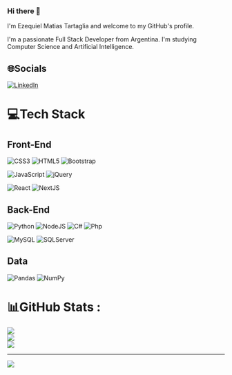 ### Hi there 👋

I'm Ezequiel Matias Tartaglia and welcome to my GitHub's profile.

I'm a passionate Full Stack Developer from Argentina. I'm studying Computer Science and Artificial Intelligence.


## 🌐Socials
[![LinkedIn](https://img.shields.io/badge/LinkedIn-%230077B5.svg?logo=linkedin&logoColor=white)]([https://linkedin.com/in/romina-paola-cattaneo-9757b345](https://www.linkedin.com/in/ezequieltartaglia/)) 

# 💻Tech Stack

## Front-End

![CSS3](https://img.shields.io/badge/css3-%231572B6.svg?style=for-the-badge&logo=css3&logoColor=white) ![HTML5](https://img.shields.io/badge/html5-%23E34F26.svg?style=for-the-badge&logo=html5&logoColor=white) ![Bootstrap](https://img.shields.io/badge/bootstrap-%23563D7C.svg?style=for-the-badge&logo=bootstrap&logoColor=white) 

![JavaScript](https://img.shields.io/badge/javascript-%23323330.svg?style=for-the-badge&logo=javascript&logoColor=%23F7DF1E) ![jQuery](https://img.shields.io/badge/jquery-%230769AD.svg?style=for-the-badge&logo=jquery&logoColor=white) 

![React](https://img.shields.io/badge/react-%2320232a.svg?style=for-the-badge&logo=react&logoColor=%2361DAFB) ![NextJS](https://img.shields.io/badge/Next.js-%2320232a.svg?style=for-the-badge&logo=Next.js&logoColor=white)

## Back-End

![Python](https://img.shields.io/badge/python-3670A0?style=for-the-badge&logo=python&logoColor=ffdd54) ![NodeJS](https://img.shields.io/badge/node.js-6DA55F?style=for-the-badge&logo=node.js&logoColor=white) ![C#](https://img.shields.io/badge/CSharp-%2300f?style=for-the-badge&logo=CSharp&logoColor=white) ![Php](https://img.shields.io/badge/Php-%23563D7C?style=for-the-badge&logo=php&logoColor=white)

![MySQL](https://img.shields.io/badge/mysql-%2300f.svg?style=for-the-badge&logo=mysql&logoColor=white) ![SQLServer](https://img.shields.io/badge/Microsoft%20SQL%20Server-grey?style=for-the-badge&logo=Microsoft%20SQL%20Server&logoColor=white)


## Data

![Pandas](https://img.shields.io/badge/pandas-%23150458.svg?style=for-the-badge&logo=pandas&logoColor=white) ![NumPy](https://img.shields.io/badge/numpy-%23013243.svg?style=for-the-badge&logo=numpy&logoColor=white)

# 📊GitHub Stats :
![](https://github-readme-stats.vercel.app/api?username=EzequielTartaglia&theme=radical&hide_border=true&include_all_commits=true&count_private=true&prs=true&show_icons=true)<br/>
![](https://github-readme-streak-stats.herokuapp.com/?user=EzequielTartaglia&theme=radical&hide_border=false)<br/>
![](https://github-readme-stats.vercel.app/api/top-langs/?username=EzequielTartaglia&theme=radical&hide_border=false&include_all_commits=true&count_private=true&layout=compact)

---
[![](https://visitcount.itsvg.in/api?id=EzequielTartaglia&icon=0&color=0)](https://visitcount.itsvg.in)

